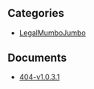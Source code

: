 # 

## Categories
- [LegalMumboJumbo](./LegalMumboJumbo/index.md)

## Documents
- [ 404-v1.0.3.1](%20404-v1.0.3.1.md)